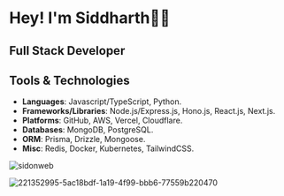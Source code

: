 # Hey! I'm Siddharth👋🏼
## Full Stack Developer


## Tools & Technologies

- **Languages**: Javascript/TypeScript, Python.
- **Frameworks/Libraries**: Node.js/Express.js, Hono.js, React.js, Next.js. 
- **Platforms**: GitHub, AWS, Vercel, Cloudflare.
- **Databases**: MongoDB, PostgreSQL.
- **ORM**: Prisma, Drizzle, Mongoose.
- **Misc**: Redis, Docker, Kubernetes, TailwindCSS.

<p align="left"> <img src="https://komarev.com/ghpvc/?username=sidonweb&label=Profile%20views&color=0e75b6&style=flat" alt="sidonweb" /> </p>


![221352995-5ac18bdf-1a19-4f99-bbb6-77559b220470](https://github.com/sidonweb/sidonweb/assets/95767952/ac316636-a835-4a6d-898b-91e3234f844a)
